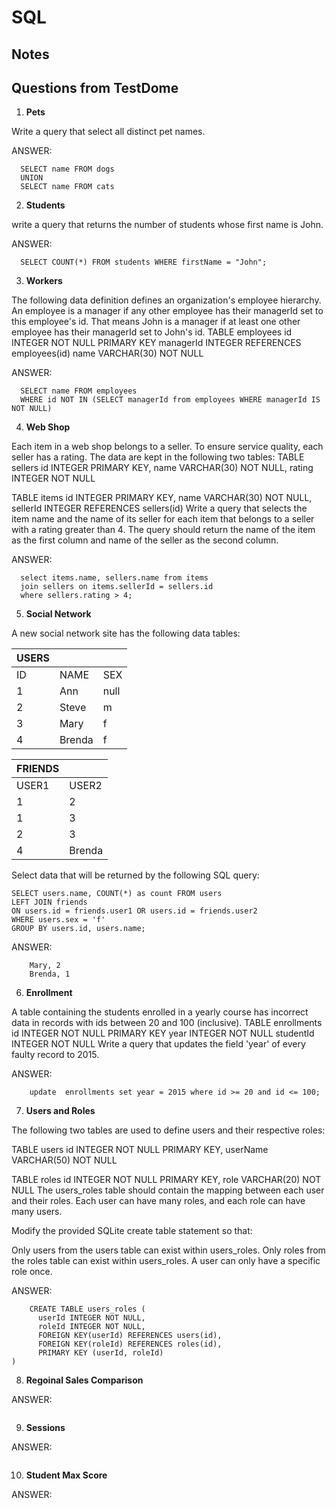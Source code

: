 # SQL

## Notes


## Questions from TestDome

1) **Pets**

Write a query that select all distinct pet names.

ANSWER:
```
  SELECT name FROM dogs 
  UNION 
  SELECT name FROM cats
```
2) **Students**

write a query that returns the number of students whose first name is John.

ANSWER:
```
  SELECT COUNT(*) FROM students WHERE firstName = "John";
```
3) **Workers**

The following data definition defines an organization's employee hierarchy.
An employee is a manager if any other employee has their managerId set to this employee's id. That means John is a manager if at least one other employee has their managerId set to John's id.
TABLE employees
  id INTEGER NOT NULL PRIMARY KEY
  managerId INTEGER REFERENCES employees(id)
  name VARCHAR(30) NOT NULL


ANSWER:
```
  SELECT name FROM employees
  WHERE id NOT IN (SELECT managerId from employees WHERE managerId IS NOT NULL)
```
4) **Web Shop**

Each item in a web shop belongs to a seller. To ensure service quality, each seller has a rating.
The data are kept in the following two tables:
TABLE sellers
  id INTEGER PRIMARY KEY,
  name VARCHAR(30) NOT NULL,
  rating INTEGER NOT NULL

TABLE items
  id INTEGER PRIMARY KEY,
  name VARCHAR(30) NOT NULL,
  sellerId INTEGER REFERENCES sellers(id)
Write a query that selects the item name and the name of its seller for each item that belongs to a seller with a rating greater than 4. The query should return the name of the item as the first column and name of the seller as the second column.

ANSWER:
```
  select items.name, sellers.name from items
  join sellers on items.sellerId = sellers.id
  where sellers.rating > 4;
```
5) **Social Network**

A new social network site has the following data tables:

|   USERS  |           |         |
|----------|-----------|---------|
|   ID     |   NAME    |   SEX   |
|   1      |   Ann     |   null  |
|   2      |   Steve   |   m     |
|   3      |   Mary    |   f     |
|   4      |   Brenda  |   f     |

|   FRIENDS  |           |
|------------|-----------|
|   USER1    |   USER2   |
|   1        |   2       |
|   1        |   3       |
|   2        |   3       |
|   4        |   Brenda  |


Select data that will be returned by the following SQL query:

```
SELECT users.name, COUNT(*) as count FROM users
LEFT JOIN friends
ON users.id = friends.user1 OR users.id = friends.user2
WHERE users.sex = 'f'
GROUP BY users.id, users.name;
```

ANSWER:

```
  	Mary, 2
	Brenda, 1
```

6) **Enrollment**

A table containing the students enrolled in a yearly course has incorrect data in records with ids between 20 and 100 (inclusive).
TABLE enrollments
  id INTEGER NOT NULL PRIMARY KEY
  year INTEGER NOT NULL
  studentId INTEGER NOT NULL
Write a query that updates the field 'year' of every faulty record to 2015.


ANSWER:

```
	update  enrollments set year = 2015 where id >= 20 and id <= 100;
```

7) **Users and Roles**

The following two tables are used to define users and their respective roles:

TABLE users
  id INTEGER NOT NULL PRIMARY KEY,
  userName VARCHAR(50) NOT NULL

TABLE roles
  id INTEGER NOT NULL PRIMARY KEY,
  role VARCHAR(20) NOT NULL
The users_roles table should contain the mapping between each user and their roles. Each user can have many roles, and each role can have many users.

Modify the provided SQLite create table statement so that:

Only users from the users table can exist within users_roles.
Only roles from the roles table can exist within users_roles.
A user can only have a specific role once.


ANSWER:

```
	CREATE TABLE users_roles (
	  userId INTEGER NOT NULL,
	  roleId INTEGER NOT NULL,
	  FOREIGN KEY(userId) REFERENCES users(id),
	  FOREIGN KEY(roleId) REFERENCES roles(id),
	  PRIMARY KEY (userId, roleId)
)
```


8) **Regoinal Sales Comparison**




ANSWER:

```

```

9) **Sessions**



ANSWER:

```

```

10) **Student Max Score**



ANSWER:

```

```
